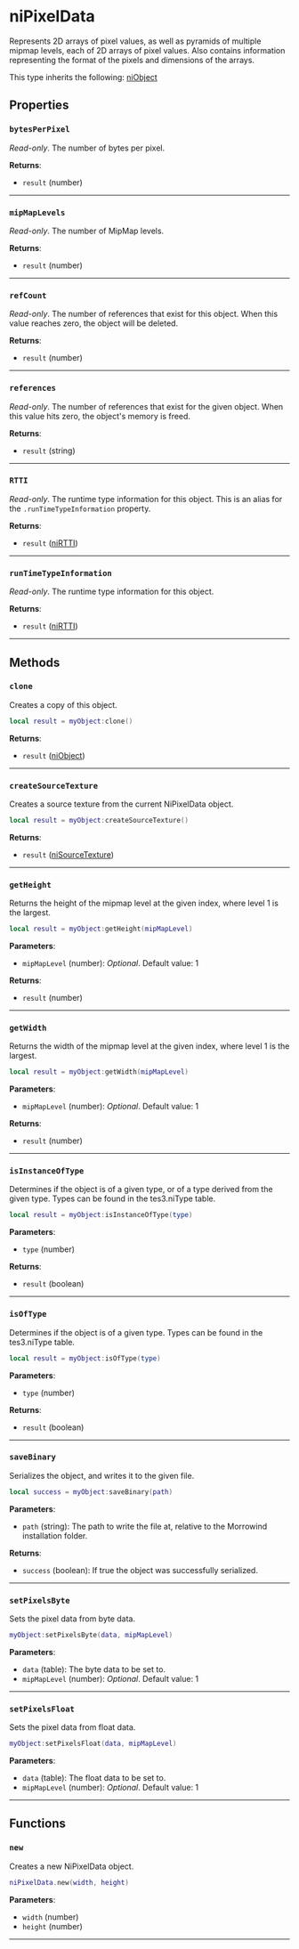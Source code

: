 <!---
	This file is autogenerated. Do not edit this file manually. Your changes will be ignored.
	More information: https://github.com/MWSE/MWSE/tree/master/docs
-->

# niPixelData

Represents 2D arrays of pixel values, as well as pyramids of multiple mipmap levels, each of 2D arrays of pixel values. Also contains information representing the format of the pixels and dimensions of the arrays.

This type inherits the following: [niObject](../../types/niObject)
## Properties

### `bytesPerPixel`

*Read-only*. The number of bytes per pixel.

**Returns**:

* `result` (number)

***

### `mipMapLevels`

*Read-only*. The number of MipMap levels.

**Returns**:

* `result` (number)

***

### `refCount`

*Read-only*. The number of references that exist for this object. When this value reaches zero, the object will be deleted.

**Returns**:

* `result` (number)

***

### `references`

*Read-only*. The number of references that exist for the given object. When this value hits zero, the object's memory is freed.

**Returns**:

* `result` (string)

***

### `RTTI`

*Read-only*. The runtime type information for this object. This is an alias for the `.runTimeTypeInformation` property.

**Returns**:

* `result` ([niRTTI](../../types/niRTTI))

***

### `runTimeTypeInformation`

*Read-only*. The runtime type information for this object.

**Returns**:

* `result` ([niRTTI](../../types/niRTTI))

***

## Methods

### `clone`

Creates a copy of this object.

```lua
local result = myObject:clone()
```

**Returns**:

* `result` ([niObject](../../types/niObject))

***

### `createSourceTexture`

Creates a source texture from the current NiPixelData object.

```lua
local result = myObject:createSourceTexture()
```

**Returns**:

* `result` ([niSourceTexture](../../types/niSourceTexture))

***

### `getHeight`

Returns the height of the mipmap level at the given index, where level 1 is the largest.

```lua
local result = myObject:getHeight(mipMapLevel)
```

**Parameters**:

* `mipMapLevel` (number): *Optional*. Default value: 1

**Returns**:

* `result` (number)

***

### `getWidth`

Returns the width of the mipmap level at the given index, where level 1 is the largest.

```lua
local result = myObject:getWidth(mipMapLevel)
```

**Parameters**:

* `mipMapLevel` (number): *Optional*. Default value: 1

**Returns**:

* `result` (number)

***

### `isInstanceOfType`

Determines if the object is of a given type, or of a type derived from the given type. Types can be found in the tes3.niType table.

```lua
local result = myObject:isInstanceOfType(type)
```

**Parameters**:

* `type` (number)

**Returns**:

* `result` (boolean)

***

### `isOfType`

Determines if the object is of a given type. Types can be found in the tes3.niType table.

```lua
local result = myObject:isOfType(type)
```

**Parameters**:

* `type` (number)

**Returns**:

* `result` (boolean)

***

### `saveBinary`

Serializes the object, and writes it to the given file.

```lua
local success = myObject:saveBinary(path)
```

**Parameters**:

* `path` (string): The path to write the file at, relative to the Morrowind installation folder.

**Returns**:

* `success` (boolean): If true the object was successfully serialized.

***

### `setPixelsByte`

Sets the pixel data from byte data.

```lua
myObject:setPixelsByte(data, mipMapLevel)
```

**Parameters**:

* `data` (table): The byte data to be set to.
* `mipMapLevel` (number): *Optional*. Default value: 1

***

### `setPixelsFloat`

Sets the pixel data from float data.

```lua
myObject:setPixelsFloat(data, mipMapLevel)
```

**Parameters**:

* `data` (table): The float data to be set to.
* `mipMapLevel` (number): *Optional*. Default value: 1

***

## Functions

### `new`

Creates a new NiPixelData object.

```lua
niPixelData.new(width, height)
```

**Parameters**:

* `width` (number)
* `height` (number)

***

